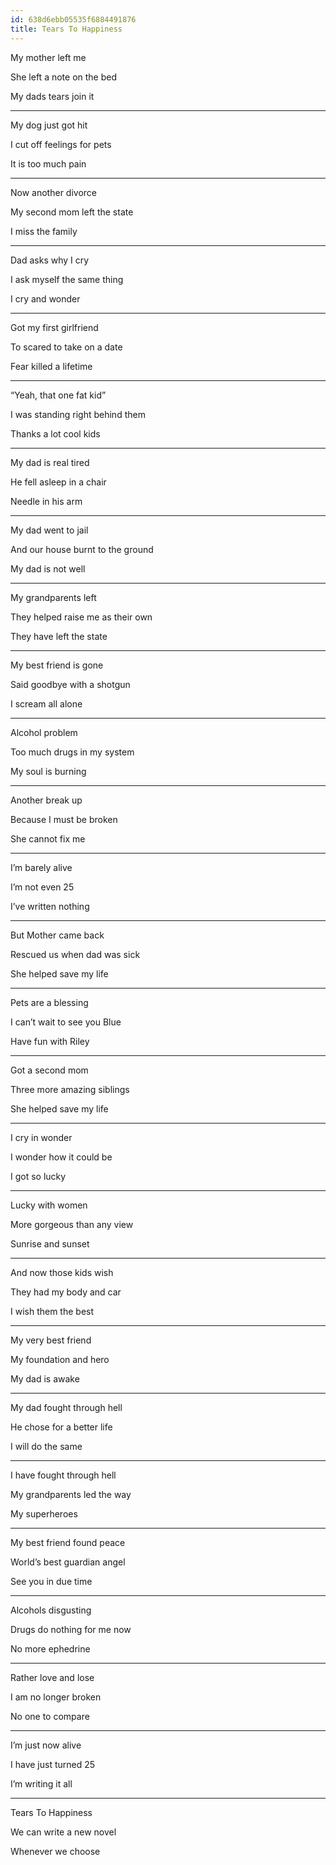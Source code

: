 ```yaml
---
id: 638d6ebb05535f6884491876
title: Tears To Happiness 
---
```


My mother left me 

She left a note on the bed 

My dads tears join it 

---

My dog just got hit 

I cut off feelings for pets 

It is too much pain 

---

Now another divorce 

My second mom left the state 

I miss the family 

--- 

Dad asks why I cry 

I ask myself the same thing 

I cry and wonder 

---

Got my first girlfriend 

To scared to take on a date 

Fear killed a lifetime 

---

“Yeah, that one fat kid”

I was standing right behind them 

Thanks a lot cool kids 

---

My dad is real tired 

He fell asleep in a chair 

Needle in his arm 

---

My dad went to jail 

And our house burnt to the ground 

My dad is not well 

---

My grandparents left 

They helped raise me as their own

They have left the state 

---

My best friend is gone 

Said goodbye with a shotgun 

I scream all alone 

---

Alcohol problem 

Too much drugs in my system 

My soul is burning 

---

Another break up 

Because I must be broken

She cannot fix me 

---

I’m barely alive 

I’m not even 25 

I’ve written nothing 

---

But Mother came back 

Rescued us when dad was sick 

She helped save my life 

---

Pets are a blessing 

I can’t wait to see you Blue

Have fun with Riley 

---

Got a second mom 

Three more amazing siblings 

She helped save my life 

---

I cry in wonder 

I wonder how it could be 

I got so lucky 

---

Lucky with women

More gorgeous than any view 

Sunrise and sunset 

---

And now those kids wish 

They had my body and car 

I wish them the best 

---

My very best friend 

My foundation and hero 

My dad is awake 

---

My dad fought through hell

He chose for a better life 

I will do the same 

---

I have fought through hell 

My grandparents led the way 

My superheroes 

---

My best friend found peace 

World’s best guardian angel

See you in due time  

---

Alcohols disgusting 

Drugs do nothing for me now 

No more ephedrine 

---

Rather love and lose 

I am no longer broken 

No one to compare 

---

I’m just now alive 

I have just turned 25 

I’m writing it all 

---

Tears To Happiness  

We can write a new novel 

Whenever we choose 
